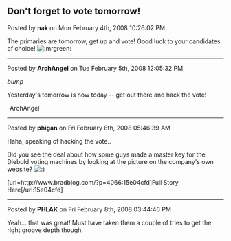 ## Don't forget to vote tomorrow!
Posted by **nak** on Mon February 4th, 2008 10:26:02 PM

The primaries are tomorrow, get up and vote!
Good luck to your candidates of choice!  <!-- s:mrgreen: --><img src="{SMILIES_PATH}/icon_mrgreen.gif" alt=":mrgreen:" title="Mr. Green" /><!-- s:mrgreen: -->

--------------------------------------------------------------------------------

Posted by **ArchAngel** on Tue February 5th, 2008 12:05:32 PM

*bump*

Yesterday's tomorrow is now today -- get out there and hack the vote!

-ArchAngel

--------------------------------------------------------------------------------

Posted by **phigan** on Fri February 8th, 2008 05:46:39 AM

Haha, speaking of hacking the vote..

Did you see the deal about how some guys made a master key for the Diebold voting machines by looking at the picture on the company's own website? <!-- s:) --><img src="{SMILIES_PATH}/icon_e_smile.gif" alt=":)" title="Smile" /><!-- s:) -->

[url=http&#58;//www&#46;bradblog&#46;com/?p=4066:15e04cfd]Full Story Here[/url:15e04cfd]

--------------------------------------------------------------------------------

Posted by **PHLAK** on Fri February 8th, 2008 03:44:46 PM

Yeah... that was great!  Must have taken them a couple of tries to get the right groove depth though.
